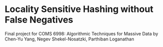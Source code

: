 # Locality Sensitive Hashing without False Negatives
Final project for COMS 6998: Algorithmic Techniques for Massive Data by Chen-Yu Yang, Negev Shekel-Nosatzki, Parthiban Loganathan
